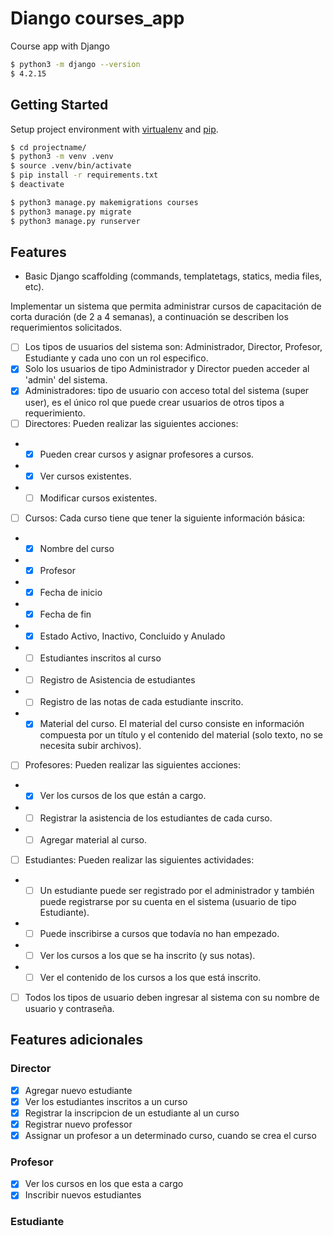 # Diango courses_app
Course app with Django

```bash
$ python3 -m django --version
$ 4.2.15
```

## Getting Started

Setup project environment with [virtualenv](https://virtualenv.pypa.io) and [pip](https://pip.pypa.io).

```bash
$ cd projectname/
$ python3 -m venv .venv
$ source .venv/bin/activate
$ pip install -r requirements.txt
$ deactivate

$ python3 manage.py makemigrations courses
$ python3 manage.py migrate
$ python3 manage.py runserver
```

## Features

* Basic Django scaffolding (commands, templatetags, statics, media files, etc).

Implementar un sistema que permita administrar cursos de capacitación de corta duración (de 2 a 4 semanas), a continuación se describen los requerimientos solicitados.

- [ ] Los tipos de usuarios del sistema son: Administrador, Director, Profesor, Estudiante y cada uno con un rol especifico.
- [x] Solo los usuarios de tipo Administrador y Director pueden acceder al 'admin' del sistema.
- [x] Administradores: tipo de usuario con acceso total del sistema (super user), es el único rol que puede crear usuarios de otros tipos a requerimiento.
- [ ] Directores: Pueden realizar las siguientes acciones:
- - [x] Pueden crear cursos y asignar profesores a cursos.
- - [x] Ver cursos existentes.
- - [ ] Modificar cursos existentes.
- [ ] Cursos: Cada curso tiene que tener la siguiente información básica:
- - [x] Nombre del curso
- - [x] Profesor
- - [x] Fecha de inicio
- - [x] Fecha de fin
- - [x] Estado Activo, Inactivo, Concluido y Anulado
- - [ ] Estudiantes inscritos al curso
- - [ ] Registro de Asistencia de estudiantes
- - [ ] Registro de las notas de cada estudiante inscrito.
- - [x] Material del curso. El material del curso consiste en información compuesta por un título y el contenido del material (solo texto, no se necesita subir archivos).
- [ ] Profesores: Pueden realizar las siguientes acciones:
- - [x] Ver los cursos de los que están a cargo.
- - [ ] Registrar la asistencia de los estudiantes de cada curso.
- - [ ] Agregar material al curso.
- [ ] Estudiantes: Pueden realizar las siguientes actividades:
- - [ ] Un estudiante puede ser registrado por el administrador y también puede registrarse por su cuenta en el sistema (usuario de tipo Estudiante).
- - [ ] Puede inscribirse a cursos que todavía no han empezado.
- - [ ] Ver los cursos a los que se ha inscrito (y sus notas).
- - [ ] Ver el contenido de los cursos a los que está inscrito.
- [ ] Todos los tipos de usuario deben ingresar al sistema con su nombre de usuario y contraseña.


## Features adicionales
### Director
- [x] Agregar nuevo estudiante
- [x] Ver los estudiantes inscritos a un curso
- [x] Registrar la inscripcion de un estudiante al un curso
- [x] Registrar nuevo professor
- [x] Assignar un profesor a un determinado curso, cuando se crea el curso
### Profesor
- [x] Ver los cursos en los que esta a cargo
- [x] Inscribir nuevos estudiantes
### Estudiante
